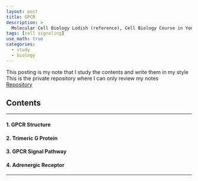 ```yaml
---
layout: post
title: GPCR
description: >
  Molecular Cell Biology Lodish (reference), Cell Biology Course in Yonsei (reference)
tags: [cell signaling]
use_math: true
categories:
  - study
  - biology
---
```


This posting is my note that I study the contents and write them in my style <br>
This is the private repository where I can only review my notes<br>
[Repository](https://github.com/hyun-jin891/hidden-post-hyunjin891-github-blog/blob/master/_posts/study/biology/2022-10-10-GPCR.md)

## Contents
------
#### 1. GPCR Structure
#### 2. Trimeric G Protein
#### 3. GPCR Signal Pathway
#### 4. Adrenergic Receptor
-----
